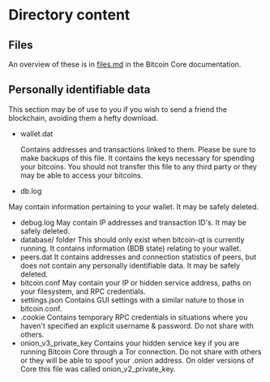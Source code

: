 # Directory content
## Files
An overview of these is in [files.md](https://github.com/bitcoin/bitcoin/blob/master/doc/files.md) in the Bitcoin Core documentation.

## Personally identifiable data
This section may be of use to you if you wish to send a friend the blockchain, avoiding them a hefty download.

- wallet.dat

  Contains addresses and transactions linked to them. Please be sure to make backups of this file. It contains the keys necessary for spending your bitcoins. You should not transfer this file to any third party or they may be able to access your bitcoins.
  
- db.log

May contain information pertaining to your wallet. It may be safely deleted.
- debug.log
May contain IP addresses and transaction ID's. It may be safely deleted.
- database/ folder
This should only exist when bitcoin-qt is currently running. It contains information (BDB state) relating to your wallet.
- peers.dat
It contains addresses and connection statistics of peers, but does not contain any personally identifiable data. It may be safely deleted.
- bitcoin.conf
May contain your IP or hidden service address, paths on your filesystem, and RPC credentials.
- settings.json
Contains GUI settings with a similar nature to those in bitcoin.conf.
- .cookie
Contains temporary RPC credentials in situations where you haven't specified an explicit username & password. Do not share with others.
- onion_v3_private_key
Contains your hidden service key if you are running Bitcoin Core through a Tor connection. Do not share with others or they will be able to spoof your .onion address. On older versions of Core this file was called onion_v2_private_key.



#
#
#
#
#
#
#
#
#
#
#
#
